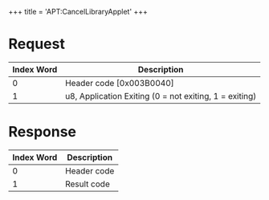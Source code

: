 +++
title = 'APT:CancelLibraryApplet'
+++

# Request

| Index Word | Description                                            |
|------------|--------------------------------------------------------|
| 0          | Header code \[0x003B0040\]                             |
| 1          | u8, Application Exiting (0 = not exiting, 1 = exiting) |

# Response

| Index Word | Description |
|------------|-------------|
| 0          | Header code |
| 1          | Result code |